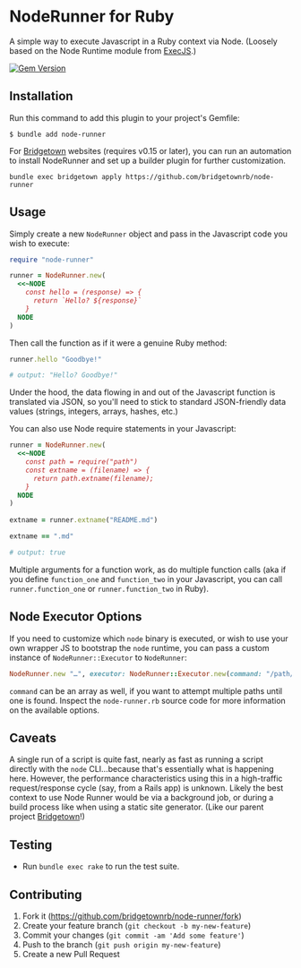 # NodeRunner for Ruby

A simple way to execute Javascript in a Ruby context via Node. (Loosely based on the Node Runtime module from [ExecJS](https://github.com/rails/execjs).)

[![Gem Version](https://badge.fury.io/rb/node-runner.svg)](https://badge.fury.io/rb/node-runner)

## Installation

Run this command to add this plugin to your project's Gemfile:

```shell
$ bundle add node-runner
```

For [Bridgetown](https://www.bridgetownrb.com) websites (requires v0.15 or later), you can run an automation to install NodeRunner and set up a builder plugin for further customization.

```shell
bundle exec bridgetown apply https://github.com/bridgetownrb/node-runner
```

## Usage

Simply create a new `NodeRunner` object and pass in the Javascript code you wish to
execute:

```ruby
require "node-runner"

runner = NodeRunner.new(
  <<~NODE
    const hello = (response) => {
      return `Hello? ${response}`
    }
  NODE
)
```

Then call the function as if it were a genuine Ruby method:

```ruby
runner.hello "Goodbye!"

# output: "Hello? Goodbye!"
```

Under the hood, the data flowing in and out of the Javascript function is translated via JSON, so you'll need to stick to standard JSON-friendly data
values (strings, integers, arrays, hashes, etc.)

You can also use Node require statements in your Javascript:

```ruby
runner = NodeRunner.new(
  <<~NODE
    const path = require("path")
    const extname = (filename) => {
      return path.extname(filename);
    }
  NODE
)
  
extname = runner.extname("README.md")

extname == ".md"

# output: true
```

Multiple arguments for a function work, as do multiple function calls (aka
if you define `function_one` and `function_two` in your Javascript, you can call
`runner.function_one` or `runner.function_two` in Ruby).

## Node Executor Options

If you need to customize which `node` binary is executed, or wish to use your
own wrapper JS to bootstrap the `node` runtime, you can pass a custom instance
of `NodeRunner::Executor` to `NodeRunner`:

```ruby
NodeRunner.new "…", executor: NodeRunner::Executor.new(command: "/path/to/custom/node")
```

`command` can be an array as well, if you want to attempt multiple paths until one is found. Inspect the `node-runner.rb` source code for more information on the available options.

## Caveats

A single run of a script is quite fast, nearly as fast as running a script directly with the
`node` CLI…because that's essentially what is happening here. However, the performance characteristics using
this in a high-traffic request/response cycle (say, from a Rails app) is unknown. Likely the best context to use
Node Runner would be via a background job, or during a build process like when using a static site generator.
(Like our parent project [Bridgetown](https://github.com/bridgetownrb/bridgetown)!)

## Testing

* Run `bundle exec rake` to run the test suite.

## Contributing

1. Fork it (https://github.com/bridgetownrb/node-runner/fork)
2. Create your feature branch (`git checkout -b my-new-feature`)
3. Commit your changes (`git commit -am 'Add some feature'`)
4. Push to the branch (`git push origin my-new-feature`)
5. Create a new Pull Request
